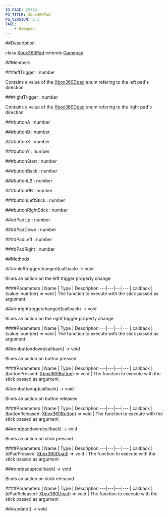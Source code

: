 ```yaml
---
ID_PAGE: 25319
PG_TITLE: Xbox360Pad
PG_VERSION: 2.1
TAGS:
    - Gamepad
---
```

##Description

class [Xbox360Pad](/classes/2.2/Xbox360Pad) extends [Gamepad](/classes/2.2/Gamepad)



##Members

###leftTrigger : number

Contains a value of the [Xbox360Dpad](/classes/2.2/Xbox360Dpad) enum refering to the left pad's direction

###rightTrigger : number

Contains a value of the [Xbox360Dpad](/classes/2.2/Xbox360Dpad) enum refering to the right pad's direction

###buttonA : number



###buttonB : number



###buttonX : number



###buttonY : number



###buttonStart : number



###buttonBack : number



###buttonLB : number



###buttonRB : number



###buttonLeftStick : number



###buttonRightStick : number



###dPadUp : number



###dPadDown : number



###dPadLeft : number



###dPadRight : number



##Methods

###onlefttriggerchanged(callback) &rarr; void

Binds an action on the left trigger property change

####Parameters
 | Name | Type | Description
---|---|---|---
 | callback | (value: number) =&gt; void |  The function to execute with the stick passed as argument

###onrighttriggerchanged(callback) &rarr; void

Binds an action on the right trigger property change

####Parameters
 | Name | Type | Description
---|---|---|---
 | callback | (value: number) =&gt; void |  The function to execute with the stick passed as argument

###onbuttondown(callback) &rarr; void

Binds an action on button pressed

####Parameters
 | Name | Type | Description
---|---|---|---
 | callback | (buttonPressed: [Xbox360Button](/classes/2.2/Xbox360Button)) =&gt; void |  The function to execute with the stick passed as argument

###onbuttonup(callback) &rarr; void

Binds an action on button released

####Parameters
 | Name | Type | Description
---|---|---|---
 | callback | (buttonReleased: [Xbox360Button](/classes/2.2/Xbox360Button)) =&gt; void |  The function to execute with the stick passed as argument

###ondpaddown(callback) &rarr; void

Binds an action on stick pressed

####Parameters
 | Name | Type | Description
---|---|---|---
 | callback | (dPadPressed: [Xbox360Dpad](/classes/2.2/Xbox360Dpad)) =&gt; void |  The function to execute with the stick passed as argument

###ondpadup(callback) &rarr; void

Binds an action on stick released

####Parameters
 | Name | Type | Description
---|---|---|---
 | callback | (dPadReleased: [Xbox360Dpad](/classes/2.2/Xbox360Dpad)) =&gt; void |  The function to execute with the stick passed as argument

###update() &rarr; void


